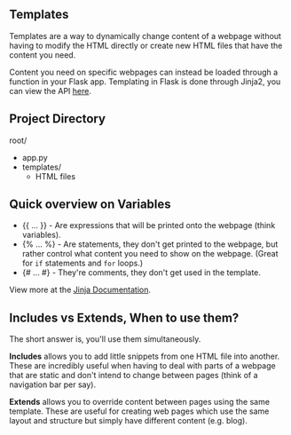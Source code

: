 ## Templates

Templates are a way to dynamically change content of a webpage without having to modify the HTML directly or create new HTML files that have the content you need.

Content you need on specific webpages can instead be loaded through a function in your Flask app. Templating in Flask is done through Jinja2, you can view the API [here](http://jinja.pocoo.org).

## Project Directory

root/
 - app.py
 - templates/
    - HTML files

## Quick overview on Variables

- {{ ... }} - Are expressions that will be printed onto the webpage (think variables).
- {% ... %} - Are statements, they don't get printed to the webpage, but rather control what content you need to show on the webpage. (Great for `if` statements and `for` loops.)
- {# ... #} - They're comments, they don't get used in the template.

View more at the [Jinja Documentation](http://jinja.pocoo.org/docs/dev/templates/).

## Includes vs Extends, When to use them?

The short answer is, you'll use them simultaneously. 

**Includes** allows you to add little snippets from one HTML file into another. These are incredibly useful when having to deal with parts of a webpage that are static and don't intend to change between pages (think of a navigation bar per say).

**Extends** allows you to override content between pages using the same template. These are useful for creating web pages which use the same layout and structure but simply have different content (e.g. blog).
